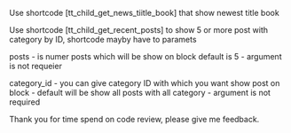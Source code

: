 Use shortcode [tt_child_get_news_tiitle_book] that show newest title book

Use shortcode [tt_child_get_recent_posts] to show 5 or more post with category by ID, shortcode mayby have to paramets 

posts - is numer posts which will be show on block default is 5 - argument is not requeier

category_id - you can give category ID with which you want show post on block - default will be show all posts with all category - argument is not required

Thank you for time spend on code review, please give me feedback.